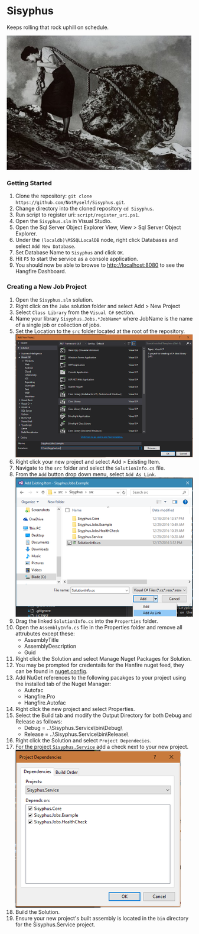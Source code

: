 # Sisyphus
Keeps rolling that rock uphill on schedule.

![Sisyphus](/docs/images/sisyphus.jpg?raw=true "Sisyphus")

### Getting Started

1. Clone the repository: `git clone https://github.com/NotMyself/Sisyphus.git`.
2. Change directory into the cloned repository `cd Sisyphus`.
3. Run script to register uri: `script/register_uri.ps1`.
4. Open the `Sisyphus.sln` in Visual Studio.
5. Open the Sql Server Object Explorer View, View > Sql Server Object Explorer.
6. Under the `(localdb)\MSSQLLocalDB` node, right click Databases and select `Add New Database`.
7. Set Database Name to `Sisyphus` and click `OK`.
8. Hit `F5` to start the service as a console application.
9. You should now be able to browse to [http://localhost:8080](http://localhost:80800) to see the Hangfire Dashboard.

### Creating a New Job Project

1. Open the `Sisyphus.sln` solution.
2. Right click on the `Jobs` solution folder and select Add > New Project
3. Select `Class Library` from the `Visual C#` section.
4. Name your library `Sisyphus.Jobs.*JobName*` where JobName is the name of a single job or collection of jobs.
5. Set the Location to the `src` folder located at the root of the repository.
    ![Add New Project](/docs/images/add_new_project.PNG?raw=true "Add New Project")
6. Right click your new project and select Add > Existing Item.
7. Navigate to the `src` folder and select the `SolutionInfo.cs` file.
8. From the `Add` button drop down menu, select `Add As Link`.
    ![Add As Link](/docs/images/add_solution_info.PNG?raw=true "Add As Link")
9. Drag the linked `SolutionInfo.cs` into the `Properties` folder.
10. Open the `AssemblyInfo.cs` file in the Properties folder and remove all attrubutes except these:
    - AssemblyTitle
    - AssemblyDescription
    - Guid
11. Right click the Solution and select Manage Nuget Packages for Solution.
12. You may be prompted for credentails for the Hanfire nuget feed, they can be found in [nuget.config](nuget.config).
13. Add NuGet references to the following pacakges to your project using the installed tab of the Nuget Manager:
    - Autofac
    - Hangfire.Pro
    - Hangfire.Autofac
14. Right click the new project and select Properties.
15. Select the Build tab and modify the Output Directory for both Debug and Release as follows:
    - Debug = ..\Sisyphus.Service\bin\Debug\
    - Release = ..\Sisyphus.Service\bin\Release\ 
16. Right click the Solution and select `Project Dependecies`.
17. For the project `Sisyphus.Service` add a check next to your new project.
    ![Add Project Dependeices](/docs/images/add_project_dependecies.PNG?raw=true "Add Project Dependecies")
18. Build the Solution.
19. Ensure your new project's built assembly is located in the `bin` directory for the Sisyphus.Service project.
